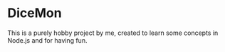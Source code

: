 # DiceMon
This is a purely hobby project by me, created to learn some concepts in Node.js and for having fun.
